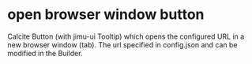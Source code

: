 # open browser window button

Calcite Button (with jimu-ui Tooltip) which opens the configured URL in a new browser window (tab). The url specified in config.json and can be modified in the Builder.
